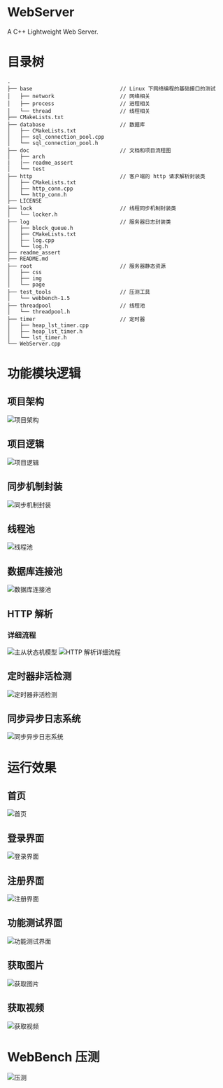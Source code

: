 # WebServer
A C++ Lightweight Web Server.
# 目录树
```
.
├── base                            // Linux 下网络编程的基础接口的测试
│   ├── network                     // 网络相关
│   ├── process                     // 进程相关
│   └── thread                      // 线程相关
├── CMakeLists.txt                  
├── database                        // 数据库
│   ├── CMakeLists.txt
│   ├── sql_connection_pool.cpp    
│   └── sql_connection_pool.h
├── doc                             // 文档和项目流程图
│   ├── arch                        
|   |── readme_assert   
│   └── test
├── http                            // 客户端的 http 请求解析封装类
│   ├── CMakeLists.txt
│   ├── http_conn.cpp
│   └── http_conn.h
├── LICENSE
├── lock                            // 线程同步机制封装类
│   └── locker.h
├── log                             // 服务器日志封装类
│   ├── block_queue.h
│   ├── CMakeLists.txt
│   ├── log.cpp
│   └── log.h
├── readme_assert               
├── README.md
├── root                            // 服务器静态资源
│   ├── css
│   ├── img
│   └── page
├── test_tools                      // 压测工具
│   └── webbench-1.5
├── threadpool                      // 线程池
│   └── threadpool.h
├── timer                           // 定时器
│   ├── heap_lst_timer.cpp
│   ├── heap_lst_timer.h
│   └── lst_timer.h
└── WebServer.cpp                  
```
# 功能模块逻辑
## 项目架构
![项目架构](https://github.com/OctalZero/WebServer/blob/master/doc/arch/%E6%9E%B6%E6%9E%84%E5%9B%BE.png)
## 项目逻辑
![项目逻辑](https://github.com/OctalZero/WebServer/blob/master/doc/readme_assert/%E9%A1%B9%E7%9B%AE%E6%B5%81%E7%A8%8B%E5%9B%BE/%E9%A1%B9%E7%9B%AE%E9%80%BB%E8%BE%91.jpg)
## 同步机制封装
![同步机制封装](https://github.com/OctalZero/WebServer/blob/master/doc/readme_assert/%E9%A1%B9%E7%9B%AE%E6%B5%81%E7%A8%8B%E5%9B%BE/%E5%90%8C%E6%AD%A5%E6%9C%BA%E5%88%B6%E5%B0%81%E8%A3%85.jpg)
## 线程池
![线程池](https://github.com/OctalZero/WebServer/blob/master/doc/readme_assert/%E9%A1%B9%E7%9B%AE%E6%B5%81%E7%A8%8B%E5%9B%BE/%E7%BA%BF%E7%A8%8B%E6%B1%A0.jpg)
## 数据库连接池
![数据库连接池](https://github.com/OctalZero/WebServer/blob/master/doc/readme_assert/%E9%A1%B9%E7%9B%AE%E6%B5%81%E7%A8%8B%E5%9B%BE/%E6%95%B0%E6%8D%AE%E5%BA%93%E8%BF%9E%E6%8E%A5%E6%B1%A0.jpg)
## HTTP 解析
### 详细流程
![主从状态机模型](https://github.com/OctalZero/WebServer/blob/master/doc/readme_assert/%E9%A1%B9%E7%9B%AE%E6%B5%81%E7%A8%8B%E5%9B%BE/%E4%B8%BB%E4%BB%8E%E7%8A%B6%E6%80%81%E6%9C%BA%E6%A8%A1%E5%9E%8B.jpg)
![HTTP 解析详细流程](https://github.com/OctalZero/WebServer/blob/master/doc/readme_assert/%E9%A1%B9%E7%9B%AE%E6%B5%81%E7%A8%8B%E5%9B%BE/HTTP%E8%A7%A3%E6%9E%90%E8%AF%A6%E7%BB%86%E6%B5%81%E7%A8%8B.png)
## 定时器非活检测
![定时器非活检测](https://github.com/OctalZero/WebServer/blob/master/doc/readme_assert/%E9%A1%B9%E7%9B%AE%E6%B5%81%E7%A8%8B%E5%9B%BE/%E5%AE%9A%E6%97%B6%E5%99%A8.jpg)
## 同步异步日志系统
![同步异步日志系统](https://github.com/OctalZero/WebServer/blob/master/doc/readme_assert/%E9%A1%B9%E7%9B%AE%E6%B5%81%E7%A8%8B%E5%9B%BE/%E5%90%8C%E6%AD%A5%E5%BC%82%E6%AD%A5%E6%97%A5%E5%BF%97%E7%B3%BB%E7%BB%9F.jpg)
# 运行效果
## 首页
![首页](https://github.com/OctalZero/WebServer/blob/master/doc/readme_assert/%E7%95%8C%E9%9D%A2%E6%95%88%E6%9E%9C/%E9%A6%96%E9%A1%B5.jpg)
## 登录界面
![登录界面](https://github.com/OctalZero/WebServer/blob/master/doc/readme_assert/%E7%95%8C%E9%9D%A2%E6%95%88%E6%9E%9C/%E7%99%BB%E5%BD%95%E7%95%8C%E9%9D%A2.jpg)
## 注册界面
![注册界面](https://github.com/OctalZero/WebServer/blob/master/doc/readme_assert/%E7%95%8C%E9%9D%A2%E6%95%88%E6%9E%9C/%E6%B3%A8%E5%86%8C%E9%A1%B5%E9%9D%A2.jpg)
## 功能测试界面
![功能测试界面](https://github.com/OctalZero/WebServer/blob/master/doc/readme_assert/%E7%95%8C%E9%9D%A2%E6%95%88%E6%9E%9C/%E5%8A%9F%E8%83%BD%E6%B5%8B%E8%AF%95%E7%95%8C%E9%9D%A2.jpg)
## 获取图片
![获取图片](https://github.com/OctalZero/WebServer/blob/master/doc/readme_assert/%E7%95%8C%E9%9D%A2%E6%95%88%E6%9E%9C/%E5%9B%BE%E7%89%87%E8%8E%B7%E5%8F%96%E6%B5%8B%E8%AF%95.jpg)
## 获取视频
![获取视频](https://github.com/OctalZero/WebServer/blob/master/doc/readme_assert/%E7%95%8C%E9%9D%A2%E6%95%88%E6%9E%9C/%E8%A7%86%E9%A2%91%E8%8E%B7%E5%8F%96%E6%B5%8B%E8%AF%95.jpg)
# WebBench 压测
![压测](https://github.com/OctalZero/WebServer/blob/master/doc/test/testQPS.jpg)